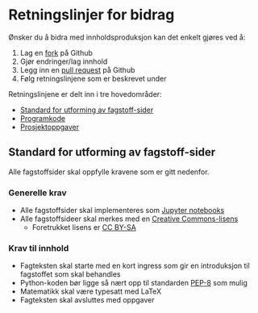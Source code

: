 # Retningslinjer for bidrag

Ønsker du å bidra med innholdsproduksjon kan det enkelt gjøres ved å:

1. Lag en [fork](https://github.com/fagstoff/ProgMod#fork-destination-box) på Github
1. Gjør endringer/lag innhold
1. Legg inn en [pull request](https://help.github.com/articles/about-pull-requests/) på Github
1. Følg retningslinjene som er beskrevet under

Retningslinjene er delt inn i tre hovedområder:

 * [Standard for utforming av fagstoff-sider](#standard-for-utforming-av-fagstoff-sider)
 * [Programkode](#programkode)
 * [Prosjektoppgaver](#prosjektoppgaver)
 
 
## Standard for utforming av fagstoff-sider

Alle fagstoffsider skal oppfylle kravene som er gitt nedenfor.

### Generelle krav

 * Alle fagstoffsider skal implementeres som [Jupyter notebooks](https://jupyter.org/install.html)
 * Alle fagstoffsideer skal merkes med en [Creative Commons-lisens](https://creativecommons.org/choose/?lang=no)
    * Foretrukket lisens er [CC BY-SA](https://creativecommons.org/licenses/by-sa/4.0/deed.no)

### Krav til innhold

 * Fagteksten skal starte med en kort ingress som gir en introduksjon til fagstoffet som skal behandles
 * Python-koden bør ligge så nært opp til standarden [PEP-8](https://www.python.org/dev/peps/pep-0008/) som mulig
 * Matematikk skal være typesatt med LaTeX
 * Fagteksten skal avsluttes med oppgaver

